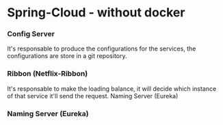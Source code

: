 # Spring-Cloud - without docker

### Config Server
It's responsable to produce the configurations for the services, the configurations are store in a git repository.

### Ribbon (Netflix-Ribbon) 
It's responsable to make the loading balance, it will decide which instance of that service it'll send the request.
Naming Server (Eureka) 

### Naming Server (Eureka)
